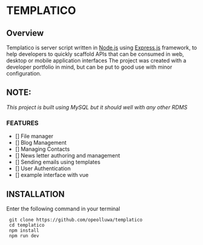 # TEMPLATICO



## Overview
Templatico is server script  written in [Node.js](https://nodejs.org) using [Express.js](https://express.js) framework, to help developers to quickly scaffold  APIs that can be consumed in web, desktop or mobile application interfaces 
The project was created with a developer portfolio in mind, but can be put to good use with minor configuration.



## NOTE:
_This project is built using MySQL
but it should well with any other RDMS_



### FEATURES

- [] File manager
- [] Blog Management
- [] Managing Contacts
- [] News letter authoring and management
- [] Sending emails using templates
- [] User Authentication
- [] example interface with vue


## INSTALLATION

Enter the following command in your terminal

```shell
 git clone https://github.com/opeolluwa/templatico
 cd templatico
 npm install
 npm run dev
```
